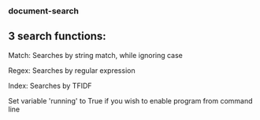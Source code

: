 ### document-search

## 3 search functions:

Match: Searches by string match, while ignoring case

Regex: Searches by regular expression

Index: Searches by TFIDF



Set variable 'running' to True if you wish to enable program from command line